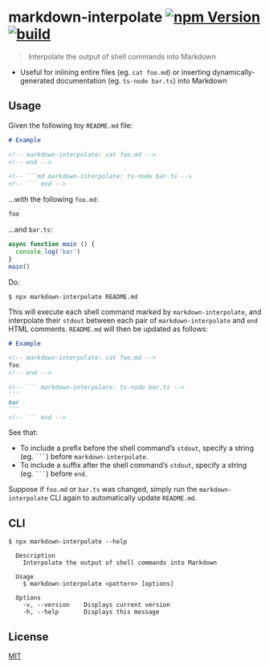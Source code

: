 # markdown-interpolate [![npm Version](https://img.shields.io/npm/v/markdown-interpolate?cacheSeconds=1800)](https://www.npmjs.com/package/markdown-interpolate) [![build](https://github.com/yuanqing/markdown-interpolate/workflows/build/badge.svg)](https://github.com/yuanqing/markdown-interpolate/actions?query=workflow%3Abuild)

> Interpolate the output of shell commands into Markdown

- Useful for inlining entire files (eg. `cat foo.md`) or inserting dynamically-generated documentation (eg. `ts-node bar.ts`) into Markdown

## Usage

Given the following toy `README.md` file:

```md
# Example

<!-- markdown-interpolate: cat foo.md -->
<!-- end -->

<!-- ```md markdown-interpolate: ts-node bar.ts -->
<!-- ``` end -->
```

…with the following `foo.md`:

```md
foo
```

…and `bar.ts`:

```ts
async function main () {
  console.log('bar')
}
main()
```

Do:

```
$ npx markdown-interpolate README.md
```

This will execute each shell command marked by `markdown-interpolate`, and interpolate their `stdout` between each pair of `markdown-interpolate` and `end` HTML comments. `README.md` will then be updated as follows:

````md
# Example

<!-- markdown-interpolate: cat foo.md -->
foo
<!-- end -->

<!-- ``` markdown-interpolate: ts-node bar.ts -->
```
bar
```
<!-- ``` end -->
````

See that:

- To include a prefix before the shell command’s `stdout`, specify a string (eg. <code>```</code>) before `markdown-interpolate`.
- To include a suffix after the shell command’s `stdout`, specify a string (eg. <code>```</code>) before `end`.

Suppose if `foo.md` or `bar.ts` was changed, simply run the `markdown-interpolate` CLI again to automatically update `README.md`.

## CLI

```
$ npx markdown-interpolate --help

  Description
    Interpolate the output of shell commands into Markdown

  Usage
    $ markdown-interpolate <pattern> [options]

  Options
    -v, --version    Displays current version
    -h, --help       Displays this message

```

## License

[MIT](/LICENSE.md)

